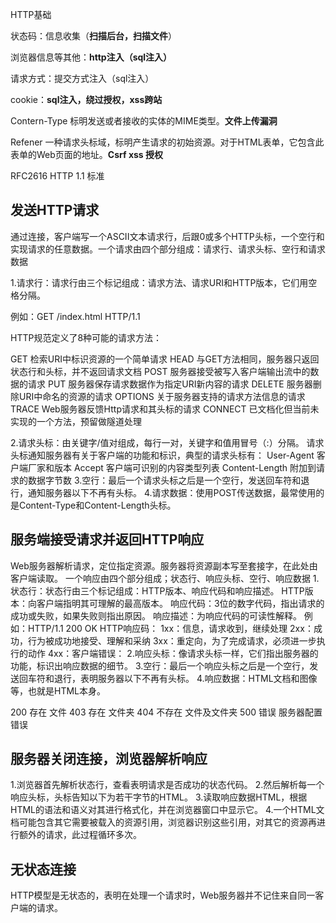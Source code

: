 HTTP基础

状态码：信息收集（**扫描后台，扫描文件**）

浏览器信息等其他：**http注入（sql注入）**

请求方式：提交方式注入（sql注入）

cookie：**sql注入，绕过授权，xss跨站** 

Contern-Type    标明发送或者接收的实体的MIME类型。**文件上传漏洞**

Refener      一种请求头标域，标明产生请求的初始资源。对于HTML表单，它包含此表单的Web页面的地址。**Csrf xss 授权**



 RFC2616  HTTP 1.1 标准



## 发送HTTP请求

通过连接，客户端写一个ASCII文本请求行，后跟0或多个HTTP头标，一个空行和实现请求的任意数据。一个请求由四个部分组成：请求行、请求头标、空行和请求数据

1.请求行：请求行由三个标记组成：请求方法、请求URI和HTTP版本，它们用空格分隔。

例如：GET /index.html HTTP/1.1

HTTP规范定义了8种可能的请求方法：

GET            检索URI中标识资源的一个简单请求
HEAD            与GET方法相同，服务器只返回状态行和头标，并不返回请求文档
POST            服务器接受被写入客户端输出流中的数据的请求
PUT            服务器保存请求数据作为指定URI新内容的请求
DELETE            服务器删除URI中命名的资源的请求
OPTIONS        关于服务器支持的请求方法信息的请求
TRACE            Web服务器反馈Http请求和其头标的请求
CONNECT        已文档化但当前未实现的一个方法，预留做隧道处理

2.请求头标：由关键字/值对组成，每行一对，关键字和值用冒号（:）分隔。
请求头标通知服务器有关于客户端的功能和标识，典型的请求头标有：
User-Agent        客户端厂家和版本
Accept            客户端可识别的内容类型列表
Content-Length    附加到请求的数据字节数
3.空行：最后一个请求头标之后是一个空行，发送回车符和退行，通知服务器以下不再有头标。
4.请求数据：使用POST传送数据，最常使用的是Content-Type和Content-Length头标。



## 服务端接受请求并返回HTTP响应

Web服务器解析请求，定位指定资源。服务器将资源副本写至套接字，在此处由客户端读取。
一个响应由四个部分组成；状态行、响应头标、空行、响应数据
1.状态行：状态行由三个标记组成：HTTP版本、响应代码和响应描述。
HTTP版本：向客户端指明其可理解的最高版本。
响应代码：3位的数字代码，指出请求的成功或失败，如果失败则指出原因。
响应描述：为响应代码的可读性解释。
例如：HTTP/1.1 200 OK
HTTP响应码：
1xx：信息，请求收到，继续处理
2xx：成功，行为被成功地接受、理解和采纳
3xx：重定向，为了完成请求，必须进一步执行的动作
4xx：客户端错误：
2.响应头标：像请求头标一样，它们指出服务器的功能，标识出响应数据的细节。
3.空行：最后一个响应头标之后是一个空行，发送回车符和退行，表明服务器以下不再有头标。
4.响应数据：HTML文档和图像等，也就是HTML本身。

200 存在 文件
403 存在 文件夹
404 不存在 文件及文件夹
500 错误 服务器配置错误



## 服务器关闭连接，浏览器解析响应

1.浏览器首先解析状态行，查看表明请求是否成功的状态代码。
2.然后解析每一个响应头标，头标告知以下为若干字节的HTML。
3.读取响应数据HTML，根据HTML的语法和语义对其进行格式化，并在浏览器窗口中显示它。
4.一个HTML文档可能包含其它需要被载入的资源引用，浏览器识别这些引用，对其它的资源再进行额外的请求，此过程循环多次。



## 无状态连接

HTTP模型是无状态的，表明在处理一个请求时，Web服务器并不记住来自同一客户端的请求。